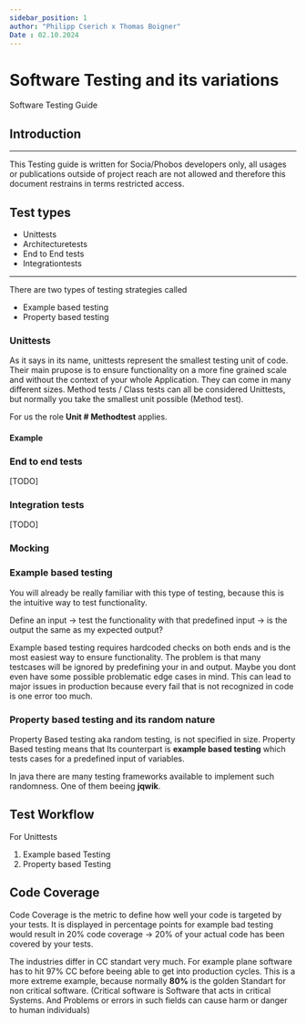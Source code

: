 ```yaml
---
sidebar_position: 1
author: "Philipp Cserich x Thomas Boigner"
Date : 02.10.2024
---
```


# Software Testing and its variations
Software Testing Guide

## Introduction
---

This Testing guide is written for Socia/Phobos developers only, all usages or publications outside of project reach are not allowed and therefore this document restrains in terms restricted access.


## Test types

- Unittests
- Architecturetests
- End to End tests
- Integrationtests


---

There are two types of testing strategies called

- Example based testing
- Property based testing

### Unittests
As it says in its name, unittests represent the smallest testing unit of code. Their main prupose is to ensure functionality on a more fine grained scale and without the context of your whole Application.
They can come in many different sizes. Method tests / Class tests can all be considered Unittests, but normally you take the smallest unit possible (Method test).

For us the role **Unit # Methodtest** applies.


#### Example


### End to end tests
[TODO]

### Integration tests
[TODO]

### Mocking


### Example based testing
You will already be really familiar with this type of testing, because this is the intuitive way to test functionality.

Define an input -> test the functionality with that predefined input -> is the output the same as my expected output?

Example based testing requires hardcoded checks on both ends and is the most easiest way to ensure functionality.
The problem is that many testcases will be ignored by predefining your in and output.
Maybe you dont even have some possible problematic edge cases in mind. This can lead to major issues in production because every fail that is not recognized in code is one error too much.

### Property based testing and its random nature
Property Based testing aka random testing, is not specified in size. Property Based testing means that
Its counterpart is **example based testing** which tests cases for a predefined input of variables.

In java there are many testing frameworks available to implement such randomness. One of them beeing **jqwik**.


## Test Workflow

For Unittests

1. Example based Testing
2. Property based Testing

## Code Coverage
Code Coverage is the metric to define how well your code is targeted by your tests.
It is displayed in percentage points for example bad testing would result in 20% code coverage -> 20% of your actual code has been covered by your tests.

The industries differ in CC standart very much. For example plane software has to hit 97% CC before beeing able to get into production cycles.
This is a more extreme example, because normally **80%** is the golden Standart for non critical software.
(Critical software is Software that acts in critical Systems. And Problems or errors in such fields can cause harm or danger to human individuals)
